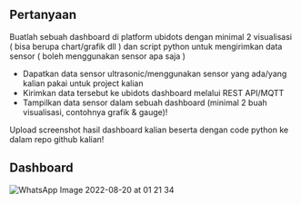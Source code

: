 ## Pertanyaan

Buatlah sebuah dashboard di platform ubidots dengan minimal 2 visualisasi ( bisa berupa chart/grafik dll ) dan script python untuk mengirimkan data sensor ( boleh menggunakan sensor apa saja )
* Dapatkan data sensor ultrasonic/menggunakan sensor yang ada/yang kalian pakai untuk project kalian
* Kirimkan data tersebut ke ubidots dashboard melalui REST API/MQTT
* Tampilkan data sensor dalam sebuah dashboard (minimal 2 buah visualisasi, contohnya grafik & gauge)!

Upload screenshot hasil dashboard kalian beserta dengan code python ke dalam repo github kalian!

## Dashboard
![WhatsApp Image 2022-08-20 at 01 21 34](https://user-images.githubusercontent.com/107297270/185775923-d80eb48c-4200-4f0c-aace-1c85e78d042c.jpeg)